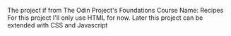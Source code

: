 The project if from The Odin Project's Foundations Course
Name: Recipes
For this project I'll only use HTML for now. Later this project can be extended with CSS and Javascript